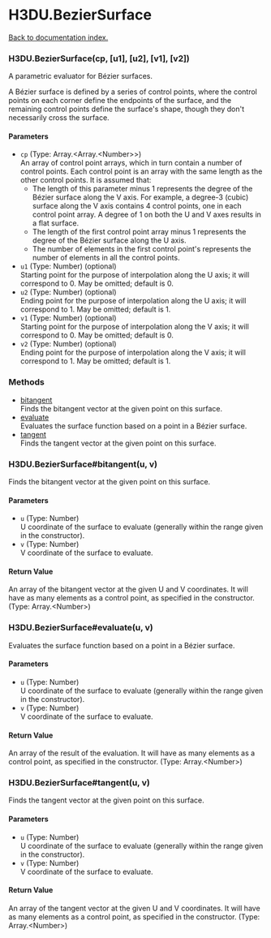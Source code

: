 # H3DU.BezierSurface

[Back to documentation index.](index.md)

 <a name='H3DU.BezierSurface'></a>
### H3DU.BezierSurface(cp, [u1], [u2], [v1], [v2])

A parametric evaluator for B&eacute;zier surfaces.

A B&eacute;zier surface is defined by a series of control points, where
the control points on each corner define the endpoints of the surface, and
the remaining control points define the surface's shape, though they don't
necessarily cross the surface.

#### Parameters

* `cp` (Type: Array.&lt;Array.&lt;Number>>)<br>
    An array of control point arrays, which in turn contain a number of control points. Each control point is an array with the same length as the other control points. It is assumed that:<ul> <li>The length of this parameter minus 1 represents the degree of the B&eacute;zier surface along the V axis. For example, a degree-3 (cubic) surface along the V axis contains 4 control points, one in each control point array. A degree of 1 on both the U and V axes results in a flat surface. <li>The length of the first control point array minus 1 represents the degree of the B&eacute;zier surface along the U axis. <li>The number of elements in the first control point's represents the number of elements in all the control points. </ul>
* `u1` (Type: Number) (optional)<br>
    Starting point for the purpose of interpolation along the U axis; it will correspond to 0. May be omitted; default is 0.
* `u2` (Type: Number) (optional)<br>
    Ending point for the purpose of interpolation along the U axis; it will correspond to 1. May be omitted; default is 1.
* `v1` (Type: Number) (optional)<br>
    Starting point for the purpose of interpolation along the V axis; it will correspond to 0. May be omitted; default is 0.
* `v2` (Type: Number) (optional)<br>
    Ending point for the purpose of interpolation along the V axis; it will correspond to 1. May be omitted; default is 1.

### Methods

* [bitangent](#H3DU.BezierSurface_H3DU.BezierSurface_bitangent)<br>Finds the bitangent vector at the given point on this surface.
* [evaluate](#H3DU.BezierSurface_H3DU.BezierSurface_evaluate)<br>Evaluates the surface function based on a point
in a B&eacute;zier surface.
* [tangent](#H3DU.BezierSurface_H3DU.BezierSurface_tangent)<br>Finds the tangent vector at the given point on this surface.

 <a name='H3DU.BezierSurface_H3DU.BezierSurface_bitangent'></a>
### H3DU.BezierSurface#bitangent(u, v)

Finds the bitangent vector at the given point on this surface.

#### Parameters

* `u` (Type: Number)<br>
    U coordinate of the surface to evaluate (generally within the range given in the constructor).
* `v` (Type: Number)<br>
    V coordinate of the surface to evaluate.

#### Return Value

An array of the bitangent vector at the given U and V
coordinates. It will have as many elements as a control point, as specified in the constructor. (Type: Array.&lt;Number>)

 <a name='H3DU.BezierSurface_H3DU.BezierSurface_evaluate'></a>
### H3DU.BezierSurface#evaluate(u, v)

Evaluates the surface function based on a point
in a B&eacute;zier surface.

#### Parameters

* `u` (Type: Number)<br>
    U coordinate of the surface to evaluate (generally within the range given in the constructor).
* `v` (Type: Number)<br>
    V coordinate of the surface to evaluate.

#### Return Value

An array of the result of
the evaluation. It will have as many elements as a control point, as specified in the constructor. (Type: Array.&lt;Number>)

 <a name='H3DU.BezierSurface_H3DU.BezierSurface_tangent'></a>
### H3DU.BezierSurface#tangent(u, v)

Finds the tangent vector at the given point on this surface.

#### Parameters

* `u` (Type: Number)<br>
    U coordinate of the surface to evaluate (generally within the range given in the constructor).
* `v` (Type: Number)<br>
    V coordinate of the surface to evaluate.

#### Return Value

An array of the tangent vector at the given U and V
coordinates. It will have as many elements as a control point, as specified in the constructor. (Type: Array.&lt;Number>)
